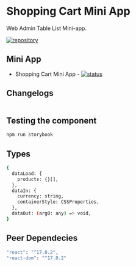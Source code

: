 # Shopping Cart Mini App

Web Admin Table List Mini-app.

[![repository](https://img.shields.io/badge/repo-github-orange)](https://github.com/michael-angelo-estor16/shopping-cart-mini-app)

## Mini App

- Shopping Cart Mini App - [![status](https://img.shields.io/badge/DONE-green)](#)

## Changelogs

```sh

```

## Testing the component

```sh
npm run storybook
```

## Types

```sh
{
  dataLoad: {
    products: {}[],
  },
  dataIn: {
    currency: string,
    containerStyle: CSSProperties,
  },
  dataOut: (arg0: any) => void,
}

```

## Peer Dependecies

```sh
"react": "^17.0.2",
"react-dom": "^17.0.2"
```
